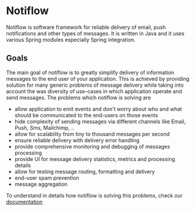 # Notiflow
Notiflow is software framework for reliable delivery of email, push notifications and other types of messages. It is written in Java and it uses various Spring modules especially Spring integration. 

## Goals
The main goal of notiflow is to greatly simplify delivery of information messages to the end user of your application. This is achieved by providing solution for many generic problems of message delivery while taking into account the was diversity of use-cases in which application operate and send messages. The problems which notiflow is solving are

  * allow application to emit events and don't worry about who and what should be communicated to the end-users on those events
  * hide complexity of sending messages via different channels like Email, Push, Sms, Mailchimp, ..
  * allow for scalability from tiny to thousand messages per second
  * ensure reliable delivery with delivery error handling 
  * provide comprehensive monitoring and debugging of messages processing
  * provide UI for message delivery statistics, metrics and processing details
  * allow for testing message routing, formatting and delivery
  * end-user spam prevention
  * message aggregation

To understand in details how notiflow is solving this problems, check our [documentation](index.md)

